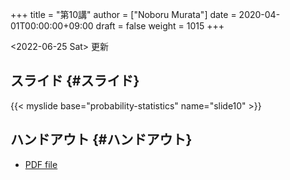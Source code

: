 +++
title = "第10講"
author = ["Noboru Murata"]
date = 2020-04-01T00:00:00+09:00
draft = false
weight = 1015
+++

<span class="timestamp-wrapper"><span class="timestamp">&lt;2022-06-25 Sat&gt; </span></span> 更新


## スライド {#スライド}

{{< myslide base="probability-statistics" name="slide10" >}}


## ハンドアウト {#ハンドアウト}

-   [PDF file](https://noboru-murata.github.io/probability-statistics/pdfs/slide10.pdf)